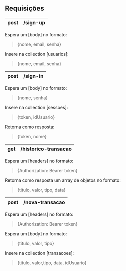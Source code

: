 ## Requisições

| post | /sign-up |
| ---- | -------- |

Espera um [body] no formato:

> {nome, email, senha}

Insere na collection [usuarios]:

> {nome, email, senha}

| post | /sign-in |
| ---- | -------- |

Espera um [body] no formato:

> {nome, senha}

Insere na collection [sessoes]:

> {token, idUsuario}

Retorna como resposta:

> {token, nome}

| get | /historico-transacao |
| --- | -------------------- |

Espera um [headers] no formato:

> {Authorization: Bearer token}

Retorna como resposta um array de objetos no formato:

> {titulo, valor, tipo, data}

| post | /nova-transacao |
| ---- | --------------- |

Espera um [headers] no formato:

> {Authorization: Bearer token}

Espera um [body] no formato:

> {titulo, valor, tipo}

Insere na collection [transacoes]:

> {titulo, valor,tipo, data, idUsuario}
